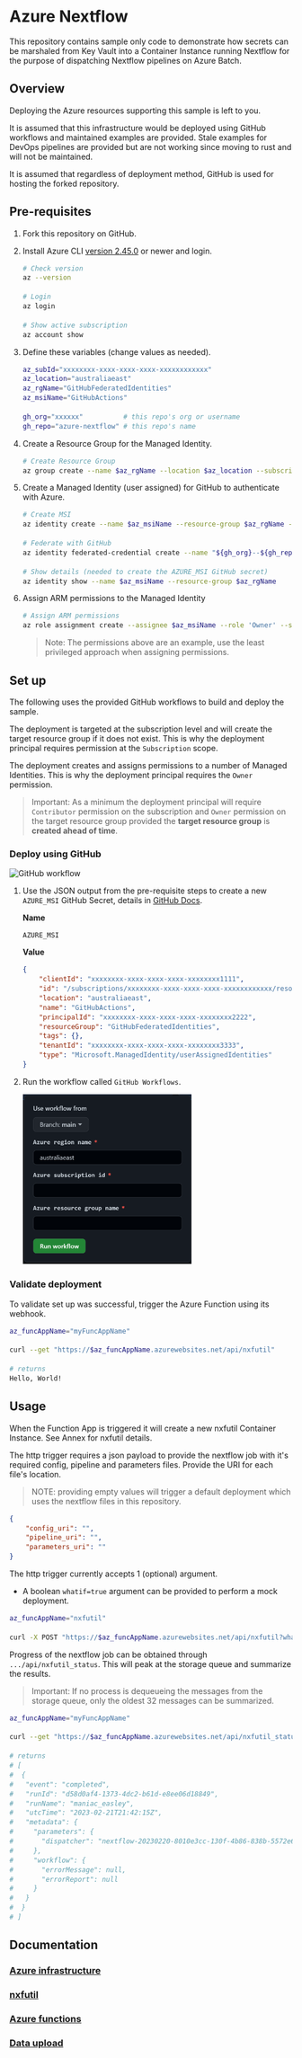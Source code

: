 # Azure Nextflow

This repository contains sample only code to demonstrate how secrets can be marshaled from Key Vault into a Container Instance running Nextflow for the purpose of dispatching Nextflow pipelines on Azure Batch.

## Overview

Deploying the Azure resources supporting this sample is left to you.

It is assumed that this infrastructure would be deployed using GitHub workflows and maintained examples are provided. Stale examples for DevOps pipelines are provided but are not working since moving to rust and will not be maintained.

It is assumed that regardless of deployment method, GitHub is used for hosting the forked repository.

## Pre-requisites

1. Fork this repository on GitHub.

1. Install Azure CLI [version 2.45.0](https://learn.microsoft.com/en-us/cli/azure/install-azure-cli-linux?pivots=apt) or newer and login.

    ``` bash
    # Check version
    az --version 

    # Login
    az login

    # Show active subscription
    az account show
    ```

1. Define these variables (change values as needed).

    ``` bash 
    az_subId="xxxxxxxx-xxxx-xxxx-xxxx-xxxxxxxxxxxx"
    az_location="australiaeast"
    az_rgName="GitHubFederatedIdentities"
    az_msiName="GitHubActions"

    gh_org="xxxxxx"          # this repo's org or username
    gh_repo="azure-nextflow" # this repo's name
    ```

1. Create a Resource Group for the Managed Identity.

    ``` bash
    # Create Resource Group
    az group create --name $az_rgName --location $az_location --subscription $az_subId
    ```

1. Create a Managed Identity (user assigned) for GitHub to authenticate with Azure. 

    ``` bash
    # Create MSI
    az identity create --name $az_msiName --resource-group $az_rgName --subscription $az_subId

    # Federate with GitHub
    az identity federated-credential create --name "${gh_org}--${gh_repo}" --identity-name $az_msiName --subject "repo:${gh_org}/${gh_repo}:ref:refs/heads/main" --issuer "https://token.actions.githubusercontent.com" --resource-group $az_rgName --subscription $az_subId 

    # Show details (needed to create the AZURE_MSI GitHub secret)
    az identity show --name $az_msiName --resource-group $az_rgName
    ```

1. Assign ARM permissions to the Managed Identity

    ``` bash
    # Assign ARM permissions
    az role assignment create --assignee $az_msiName --role 'Owner' --scope /subscriptions/$az_subId
    ```    

    > Note: The permissions above are an example, use the least privileged approach when assigning permissions.
        
## Set up

The following uses the provided GitHub workflows to build and deploy the sample.

The deployment is targeted at the subscription level and will create the target resource group if it does not exist. This is why the deployment principal requires permission at the `Subscription` scope.

The deployment creates and assigns permissions to a number of Managed Identities. This is why the deployment principal requires the `Owner` permission.

> Important: As a minimum the deployment principal will require `Contributor` permission on the subscription and `Owner` permission on the target resource group provided the **target resource group** is **created ahead of time**.

### Deploy using GitHub

![GitHub workflow](https://github.com/axgonz/azure-nextflow/actions/workflows/cicd.yml/badge.svg?branch=main)

1. Use the JSON output from the pre-requisite steps to create a new `AZURE_MSI` GitHub Secret, details in [GitHub Docs](https://docs.github.com/en/actions/security-guides/encrypted-secrets).

    **Name**
    ```
    AZURE_MSI
    ```

    **Value**
    ``` json
    {
        "clientId": "xxxxxxxx-xxxx-xxxx-xxxx-xxxxxxxx1111",
        "id": "/subscriptions/xxxxxxxx-xxxx-xxxx-xxxx-xxxxxxxxxxxx/resourcegroups/nxfutil001/providers/Microsoft.ManagedIdentity/userAssignedIdentities/GitHubActions",
        "location": "australiaeast",
        "name": "GitHubActions",
        "principalId": "xxxxxxxx-xxxx-xxxx-xxxx-xxxxxxxx2222",
        "resourceGroup": "GitHubFederatedIdentities",
        "tags": {},
        "tenantId": "xxxxxxxx-xxxx-xxxx-xxxx-xxxxxxxx3333",
        "type": "Microsoft.ManagedIdentity/userAssignedIdentities"
    }
    ```

1. Run the workflow called `GitHub Workflows`.

    <img src="./docs/GitHubWorkflow.png" width="300" alt="Running the GitHub Workflow">

### Validate deployment

To validate set up was successful, trigger the Azure Function using its webhook.

``` bash
az_funcAppName="myFuncAppName"

curl --get "https://$az_funcAppName.azurewebsites.net/api/nxfutil"

# returns
Hello, World!
```

## Usage

When the Function App is triggered it will create a new nxfutil Container Instance. See Annex for nxfutil details.

The http trigger requires a json payload to provide the nextflow job with it's required config, pipeline and parameters files. Provide the URI for each file's location.

> NOTE: providing empty values will trigger a default deployment which uses the nextflow files in this repository.

``` json
{
    "config_uri": "",
    "pipeline_uri": "",
    "parameters_uri": ""
}
```

The http trigger currently accepts 1 (optional) argument.
- A boolean `whatif=true` argument can be provided to perform a mock deployment.

``` bash
az_funcAppName="nxfutil"

curl -X POST "https://$az_funcAppName.azurewebsites.net/api/nxfutil?whatif=true" -H 'Content-Type: application/json' -d '{"config_uri":"", "pipeline_uri":"", "parameters_uri":""}'
```

Progress of the nextflow job can be obtained through `.../api/nxfutil_status`. This will peak at the storage queue and summarize the results. 

> Important: If no process is dequeueing the messages from the storage queue, only the oldest 32 messages can be summarized.  

``` bash
az_funcAppName="myFuncAppName"

curl --get "https://$az_funcAppName.azurewebsites.net/api/nxfutil_status"

# returns
# [
#  {
#   "event": "completed",
#   "runId": "d58d0af4-1373-4dc2-b61d-e8ee06d18849",
#   "runName": "maniac_easley",
#   "utcTime": "2023-02-21T21:42:15Z",
#   "metadata": {
#     "parameters": {
#       "dispatcher": "nextflow-20230220-8010e3cc-130f-4b86-838b-5572e69266d1"
#     },
#     "workflow": {
#       "errorMessage": null,
#       "errorReport": null
#     }
#   }
#  }
# ]
```

## Documentation

### [Azure infrastructure](./docs/AzureInfrastructure.md)

### [nxfutil](./docs/nxfutil.md)

### [Azure functions](./azure/functions/rust/README.md)

### [Data upload](./docs/DataUpload.md)

